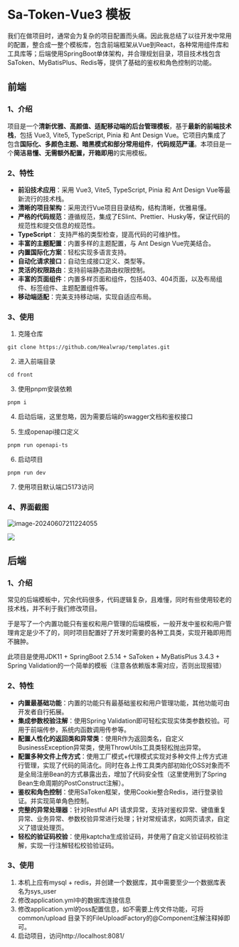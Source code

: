# Sa-Token-Vue3 模板

我们在做项目时，通常会为复杂的项目配置而头痛。因此我总结了以往开发中常用的配置，整合成一整个模板库，包含前端框架从Vue到React，各种常用组件库和工具库等；后端使用SpringBoot单体架构，并合理规划目录，项目技术栈包含SaToken、MyBatisPlus、Redis等，提供了基础的鉴权和角色控制的功能。

## 前端

### 1、介绍

项目是一个**清新优雅、高颜值、适配移动端的后台管理模板**，基于**最新的前端技术栈**，包括 Vue3, Vite5, TypeScript, Pinia 和 Ant Design Vue。它项目内集成了包含**国际化、多颜色主题、暗黑模式和部分常用组件**，**代码规范严谨**。本项目是一个**简洁易懂、无需额外配置，开箱即用**的实用模板。

### 2、特性

- **前沿技术应用**：采用 Vue3, Vite5, TypeScript, Pinia 和 Ant Design Vue等最新流行的技术栈。
- **清晰的项目架构**：采用流行Vue项目目录结构，结构清晰，优雅易懂。
- **严格的代码规范**：遵循规范，集成了ESlint、Prettier、Husky等，保证代码的规范性和提交信息的规范性。
- **TypeScript**： 支持严格的类型检查，提高代码的可维护性。
- **丰富的主题配置**：内置多样的主题配置，与 Ant Design Vue完美结合。
- **内置国际化方案**：轻松实现多语言支持。
- **自动化请求接口**：自动生成接口定义、类型等。
- **灵活的权限路由**：支持前端静态路由权限控制。
- **丰富的页面组件**：内置多样页面和组件，包括403、404页面，以及布局组件、标签组件、主题配置组件等。
- **移动端适配**：完美支持移动端，实现自适应布局。

### 3、使用

1. 克隆仓库

```shell
git clone https://github.com/Healwrap/templates.git
```

2. 进入前端目录

```shell
cd front
```

3. 使用pnpm安装依赖

```shell
pnpm i
```

4. 启动后端，这里忽略，因为需要后端的swagger文档和鉴权接口

5. 生成openapi接口定义

```shell
pnpm run openapi-ts
```

6. 启动项目

```
pnpm run dev
```

7. 使用项目默认端口5173访问

### 4、界面截图



![image-20240607211224055](https://picgo-img-repo.oss-cn-beijing.aliyuncs.com/img/fe527503fa4935e2686902f62be8ff5a.png)

![](https://picgo-img-repo.oss-cn-beijing.aliyuncs.com/img/530a6e3275bc2784290b2d0e24a97c5a.png)

## 后端

### 1、介绍

常见的后端模板中，冗余代码很多，代码逻辑复杂，且难懂，同时有些使用较老的技术栈，并不利于我们修改项目。

于是写了一个内置功能只有鉴权和用户管理的后端模板，一般开发中鉴权和用户管理肯定是少不了的，同时项目配置好了开发时需要的各种工具类，实现开箱即用而不臃肿。

此项目是使用JDK11 + SpringBoot 2.5.14 + SaToken + MyBatisPlus 3.4.3 + Spring Validation的一个简单的模板（注意各依赖版本需对应，否则出现报错）

### 2、特性

- **内置最基础功能**：内置的功能只有最基础鉴权和用户管理功能，其他功能可由开发者自行拓展。
- **集成参数校验注解**：使用Spring Validation即可轻松实现实体类参数校验。可用于前端传参，系统内函数调用传参等。
- **配置人性化的返回类和异常类**：使用R作为返回类名，自定义BusinessException异常类，使用ThrowUtils工具类轻松抛出异常。
- **配置多种文件上传方式**：使用工厂模式+代理模式实现对多种文件上传方式进行管理，实现了代码的简洁化。同时在各上传工具类内部初始化OSS对象而不是全局注册Bean的方式暴露出去，增加了代码安全性（这里使用到了Spring Bean生命周期的PostConstruct注解）。
- **鉴权和角色控制**：使用SaToken框架，使用Cookie整合Redis，进行登录验证。并实现简单角色控制。
- **完整的异常处理器**：针对Restful API 请求异常，支持对鉴权异常、键值重复异常、业务异常、参数校验异常进行处理；针对常规请求，如网页请求，自定义了错误处理页。
- **轻松的验证码校验**：使用kaptcha生成验证码，并使用了自定义验证码校验注解，实现一行注解轻松校验验证码。

### 3、使用

1. 本机上应有mysql + redis，并创建一个数据库，其中需要至少一个数据库表名为sys_user
2. 修改application.yml中的数据库连接信息
3. 修改application.yml的oss配置信息，如不需要上传文件功能，可将common/upload 目录下的FileUploadFactory的@Component注解注释掉即可。
4. 启动项目，访问http://localhost:8081/
